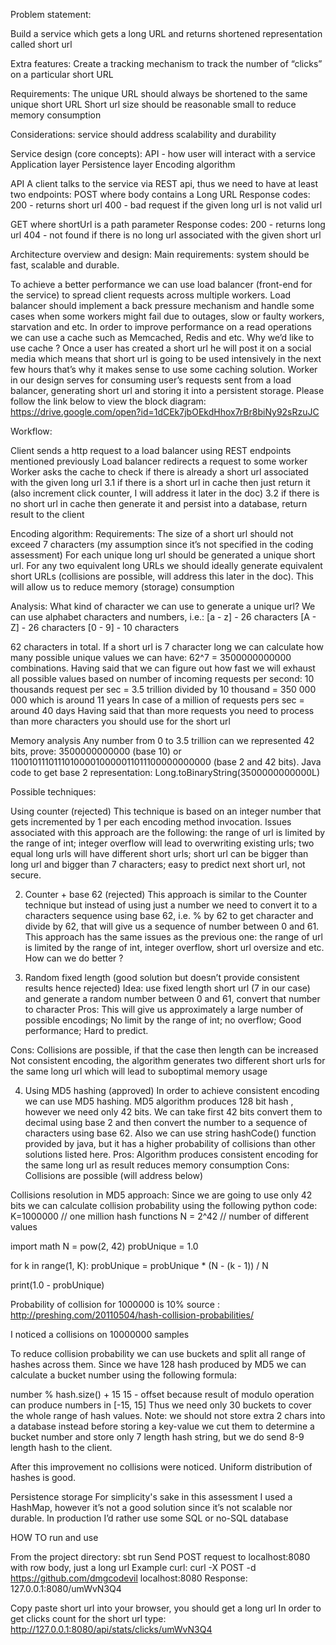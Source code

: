 
Problem statement:

Build a service which gets a long URL and returns shortened representation called short url

Extra features:
Create a tracking mechanism to track the number of “clicks” on a particular short URL

Requirements:
The unique URL should always be shortened to the same unique short URL
Short url size should be reasonable small to reduce memory consumption

Considerations: service should address scalability and durability

Service design (core concepts):
API - how user will interact with a service
Application layer
Persistence layer
Encoding algorithm

API
A client talks to the service via REST api, thus we need to have at least two endpoints:
POST where body contains a Long URL
Response codes:
200 - returns short url
400 - bad request if the given long url is not valid url

GET where shortUrl is a path parameter
Response codes:
200 - returns long url
404 - not found if there is no long url associated with the given short url

Architecture overview and design:
Main requirements: system should be fast, scalable and durable.

To achieve a better performance we can use load balancer (front-end for the service) to spread client requests across multiple workers.
Load balancer should implement a back pressure mechanism and handle some cases when some workers might fail due to outages, slow or faulty
workers, starvation and etc. In order to improve performance on a read operations we can use a cache such as Memcached, Redis and etc.
Why we’d like to use cache ? Once a user has created a short url he will post it on a social media which means that short url is going to
be used intensively in the next few hours that’s why it makes sense to use some caching solution.
Worker in our design serves for consuming user’s requests sent from a load balancer, generating short url and storing it into a
persistent storage.
Please follow the link below to view the block diagram:
https://drive.google.com/open?id=1dCEk7jbOEkdHhox7rBr8biNy92sRzuJC

Workflow:

Client sends a http request to a load balancer using REST endpoints mentioned previously
Load balancer redirects a request to some worker
Worker asks the cache to check if there is already a short url associated with the given long url
3.1 if there is a short url in cache then just return it (also increment click counter, I will address it later in the doc)
3.2 if there is no short url in cache then generate it and persist into a database, return result to the client

Encoding algorithm:
Requirements:
The size of a short url should not exceed 7 characters (my assumption since it’s not specified in the coding assessment)
For each unique long url should be generated a unique short url. For any two equivalent long URLs we should ideally generate
equivalent short URLs (collisions are possible, will address this later in the doc). This will allow us to reduce memory (storage) consumption

Analysis:
What kind of character we can use to generate a unique url? We can use alphabet characters and numbers, i.e.:
[a - z] -  26 characters
[A - Z] - 26 characters
[0 - 9] - 10 characters

62 characters in total. If a short url is 7 character long we can calculate how many possible unique values we can have:
62^7 = 3500000000000  combinations. Having said that we can figure out how fast we will exhaust all possible values based on number
of incoming requests per second:
10 thousands request per sec = 3.5 trillion divided by 10 thousand = 350 000 000 which is around 11 years
In case of a  million of requests pers sec = around 40 days
Having said that than more requests you need to process than more characters you should use for the short url


Memory analysis
Any number from 0 to 3.5 trillion can we represented 42 bits, prove:
3500000000000 (base 10) or 110010111011101000010000011011100000000000 (base 2 and 42 bits).
Java code to get base 2 representation: Long.toBinaryString(3500000000000L)

Possible techniques:

Using counter (rejected)
This technique is based on an integer number that gets incremented by 1 per each encoding method invocation.
Issues associated with this approach are the following:
the range of url is limited by the range of int;
integer overflow will lead to overwriting existing urls;
two equal long urls will have different short urls;
short url can be bigger than long url and bigger than 7 characters;
easy to predict next short url, not secure.

2. Counter + base 62 (rejected)
This approach is similar to the Counter technique but instead of using just a number we need to convert it to a characters
sequence using base 62, i.e. % by 62 to get character and divide by 62, that will give us a sequence of number between 0 and 61.
This approach has the same issues as the previous one: the range of url is limited by the range of int, integer overflow,
short url oversize and etc. How can we do better ?

3. Random fixed length (good solution but doesn’t provide consistent results hence rejected)
Idea: use fixed length short url (7 in our case) and generate a random number between 0 and 61, convert that number to character
Pros:
This will give us approximately a large number of possible encodings;
No limit by the range of int;
no overflow;
Good performance;
Hard to predict.

Cons:
Collisions are possible, if that the case then length can be increased
Not consistent encoding, the algorithm generates two different short urls for the same long url which will lead to suboptimal memory usage

4. Using MD5 hashing (approved)
In order to achieve consistent encoding we can use MD5 hashing. MD5 algorithm produces 128 bit hash , however we need only 42 bits.
We can take first 42 bits convert them to decimal using base 2 and then convert the number to a sequence of characters using base 62.
Also we can use string hashCode() function provided by java, but it has a higher probability of collisions than other solutions listed here.
Pros:
Algorithm produces consistent encoding for the same long url as result reduces memory consumption
Cons:
Collisions are possible (will address below)


Collisions resolution in MD5 approach:
Since we are going to use only 42 bits we can calculate collision probability using the following python code:
K=1000000 // one million hash functions
N = 2^42 // number of different values

import math
N = pow(2, 42)
probUnique = 1.0

for k in range(1, K):
    probUnique = probUnique * (N - (k - 1)) / N


print(1.0 - probUnique)

Probability of collision for 1000000 is 10%
source : http://preshing.com/20110504/hash-collision-probabilities/

I noticed a collisions on 10000000 samples

To reduce collision probability we can use buckets and split all range of hashes across them.
Since we have 128 hash produced by MD5 we can calculate a bucket number using the following formula:

number % hash.size() + 15
15 - offset because result of modulo operation can produce numbers in [-15, 15]
Thus we need only 30 buckets to cover the whole range of hash values.
Note: we should not store extra 2 chars into a database instead before storing a key-value we cut them to determine a
bucket number and store only 7 length hash string, but we do send 8-9 length hash to the client.

After this improvement no collisions were noticed. Uniform distribution of hashes is good.


Persistence storage
For simplicity's sake in this assessment I used a HashMap, however it’s not a good solution since it’s not scalable nor durable.
In production I’d rather use some SQL or no-SQL database


HOW TO run and use

From the project directory: sbt run
Send POST request to localhost:8080 with row body, just a long url
Example curl: curl -X POST -d https://github.com/dmgcodevil localhost:8080
Response: 127.0.0.1:8080/umWvN3Q4

Copy paste short url into your browser, you should get a long url
In order to get clicks count for the short url type: http://127.0.0.1:8080/api/stats/clicks/umWvN3Q4
